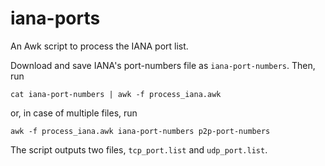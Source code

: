 # iana-ports

An Awk script to process the IANA port list.

Download and save IANA's port-numbers file as `iana-port-numbers`. Then, run 
 
```shell
cat iana-port-numbers | awk -f process_iana.awk
```` 
or, in case of multiple files, run
 
```shell
awk -f process_iana.awk iana-port-numbers p2p-port-numbers
```

The script outputs two files, `tcp_port.list` and `udp_port.list`.
